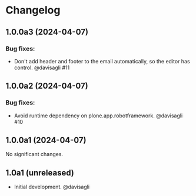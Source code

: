 # Changelog

<!--
   You should *NOT* be adding new change log entries to this file.
   You should create a file in the news directory instead.
   For helpful instructions, please see:
   https://github.com/plone/plone.releaser/blob/master/ADD-A-NEWS-ITEM.rst
-->

<!-- towncrier release notes start -->

## 1.0.0a3 (2024-04-07)


### Bug fixes:

- Don't add header and footer to the email automatically, so the editor has control. @davisagli #11

## 1.0.0a2 (2024-04-07)


### Bug fixes:

- Avoid runtime dependency on plone.app.robotframework. @davisagli #10

## 1.0.0a1 (2024-04-07)

No significant changes.


## 1.0a1 (unreleased)

- Initial development. @davisagli
